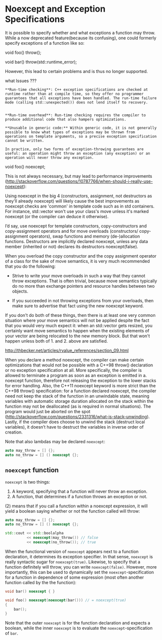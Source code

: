 # Noexcept and Exception Specifications

It is possible to specify whether and what exceptions a function may
throw. While a now deprecated feature(because its confusing), one could formerly specify exceptions of
a function like so:

void foo() throw();

void bar() throw(std::runtime_error);

However, this lead to certain problems and is thus no longer
supported.

what Issues ???

```
**Run-time checking**: C++ exception specifications are checked at runtime rather than at compile time, so they offer no programmer guarantees that all exceptions have been handled. The run-time failure mode (calling std::unexpected()) does not lend itself to recovery.


**Run-time overhead**: Run-time checking requires the compiler to produce additional code that also hampers optimizations.

**Unusable in generic code:** Within generic code, it is not generally possible to know what types of exceptions may be thrown from operations on template arguments, so a precise exception specification cannot be written.

In practice, only two forms of exception-throwing guarantees are useful: an operation might throw an exception (any exception) or an operation will never throw any exception.
```

void foo() noexcept;

This is not always necessary, but may lead to performance improvements
(http://stackoverflow.com/questions/10787766/when-should-i-really-use-noexcept):

Using noexcept in the big 4 (constructors, assignment, not destructors as
they'll already noexcept) will likely cause the best improvements as noexcept
checks are 'common' in template code such as in std containers. For instance,
std::vector won't use your class's move unless it's marked noexcept (or the
compiler can deduce it otherwise).

I’d say, use noexcept for template constructors, copy-constructors and
copy-assignment operators and for move overloads (constructors/ copy-assignment
operators), swap functions and memory (de-)allocation functions. Destructors are
implicitly declared noexcept, unless any data member (inherited or not) declares
its destructors noexcept(false).

When you overload the copy constructor and the copy assignment operator of a
class for the sake of move semantics, it is very much recommended that you do
the following:

* Strive to write your move overloads in such a way that they cannot throw
  exceptions. That is often trivial, because move semantics typically do no more
  than exchange pointers and resource handles between two objects.

* If you succeeded in not throwing exceptions from your overloads, then make
  sure to advertise that fact using the new noexcept keyword.

If you don't do both of these things, then there is at least one very common
situation where your move semantics will not be applied despite the fact that
you would very much expect it: when an std::vector gets resized, you certainly
want move semantics to happen when the existing elements of your vector are
being relocated to the new memory block. But that won't happen unless both
of 1. and 2. above are satisfied.

http://thbecker.net/articles/rvalue_references/section_09.html



When you declare a method noexcept, the compiler can make certain optimizations
that would not be possible with a C++98 throw() declaration or no exception
specification at all. More specifically, the compiler is allowed to terminate a
program as soon as an exception is emitted in a.  noexcept function, therefore
not releasing the exception to the lower stacks for error handling. Also, the
C++11 noexcept keyword is more strict than the C++98 throw() specification: for
a function declared noexcept, the compiler need not keep the stack of the
function in an unwindable state, meaning variables with automatic storage
duration allocated on the stack within the function may not be deallocated (as
is required in normal situations). The program would just be aborted on the spot
(http://stackoverflow.com/questions/2331316/what-is-stack-unwinding). Lastly, if
the compiler does choose to unwind the stack (destruct local variables), it
doesn’t have to destruct the variables in inverse order of creation.

Note that also lambdas may be declared `noexcept`:

~~~C++
auto may_throw = [] {};
auto no_throw = [] () noexcept {};
~~~

## `noexcept` function

`noexcept` is two things:

1. A keyword, specifying that a function will never throw an exception.
2. A function, that determines if a function throws an exception or not.

(2) means that if you call a function within a noexcept expression, it will
yield a boolean saying whether or not the function called will throw:

~~~C++
auto may_throw = [] {};
auto no_throw = [] () noexcept {};

std::cout << std::boolalpha
          << noexcept(may_throw()) // false
		  << noexcept(no_throw()); // true
~~~

When the functional version of `noexcept` appears next to a function
declaration, it determines its exception specifier. In that sense,
`noexcept` is really syntactic sugar for `noexcept(true)`. Likewise, to specify
that a function definitely will throw, you can write `noexcept(false)`. However,
more importantly, this can be used to dynamically set the
`noexcept`-specification for a function in dependence of some expression (most
often another function called by the the function):

~~~C++
void bar() noexcept { }

void foo() noexcept(noexcept(bar())) // = noexcept(true)
{
	bar();
}
~~~

Note that the outer `noexcept` is for the function declaration and expects a
boolean, while the inner `noexcept` is to evaluate the `noexcept`-specification
of `bar`.
